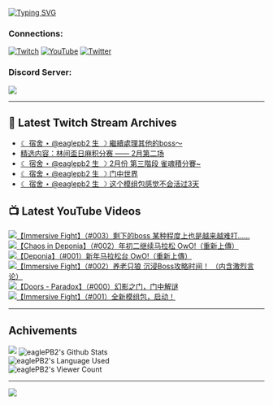<!--### Hello people, I'm EaglePB2 - The one who building something for fun 👋
Thank you for standby for this profile.   
The purpose of this profile is coming soon.   
You may come back later, as you wish if this readme.md is updated.   -->

<a href="https://git.io/typing-svg"><img src="https://readme-typing-svg.herokuapp.com?font=Fira+Code&duration=1000&pause=5000&vCenter=true&random=false&width=500&lines=%F0%9F%91%8B+Hello+Everyone%2C+I'm+EaglePB2.;%F0%9F%99%87+Thank+you+for+stopping+by+my+profile.+;%F0%9F%94%AD+%3D%3D%3D%3D+%F0%9F%94%AD;%F0%9F%91%8B+%E4%BD%A0%E5%A5%BD%EF%BC%8C%E6%AD%A1%E8%BF%8E%E4%BE%86%E5%88%B0%E6%88%91%E7%9A%84%E4%BB%A3%E7%A2%BC%E5%BA%AB%E3%80%82;%F0%9F%99%87+%E6%84%9F%E8%AC%9D%E5%89%8D%E4%BE%86%E5%8F%83%E8%A7%80%E5%B0%8F%E5%B1%8B+owo~" alt="Typing SVG" /></a>

### Connections:

[![Twitch](https://img.shields.io/badge/Twitch-9347FF?style=flat-square&logo=twitch&logoColor=white)](https://www.twitch.tv/eaglepb2)
[![YouTube](https://img.shields.io/badge/YouTube-%23FF0000.svg?style=flat-square&logo=YouTube&logoColor=white)](https://www.youtube.com/eaglepb2)
[![Twitter](https://img.shields.io/badge/Twitter-%231DA1F2.svg?style=flat-square&logo=Twitter&logoColor=white)](https://twitter.com/eaglepb2)

### Discord Server:

[![](https://invidget.switchblade.xyz/qKrub9b?theme=dark&language=ch)](https://discord.gg/qKrub9b)

---

## 👾 Latest Twitch Stream Archives
<!-- TWITCH:START -->
- [☾ 宿舍 ⋆ @eaglepb2 生 ☽ 繼續處理其他的boss～](https://www.twitch.tv/videos/2387121800)
- [精选内容：林间盃日麻积分赛 —— 2月第二场](https://www.twitch.tv/videos/2386162978)
- [☾ 宿舍 ⋆ @eaglepb2 生 ☽ 2月份 第三階段 雀魂積分賽~](https://www.twitch.tv/videos/2385384554)
- [☾ 宿舍 ⋆ @eaglepb2 生 ☽ 门中世界](https://www.twitch.tv/videos/2385226837)
- [☾ 宿舍 ⋆ @eaglepb2 生 ☽ 这个模组包感觉不会活过3天](https://www.twitch.tv/videos/2384512215)
<!-- TWITCH:END -->



## 📺 Latest YouTube Videos
<!-- YOUTUBE:START -->
<!-- YOUTUBE:END -->

<!-- BEGIN YOUTUBE-CARDS -->
<a href="https://www.youtube.com/watch?v=qOdtmCG58wc">
  <picture>
    <source media="(prefers-color-scheme: dark)" srcset="https://ytcards.demolab.com/?id=qOdtmCG58wc&title=%E3%80%90Immersive+Fight%E3%80%91%EF%BC%88%23003%EF%BC%89%E5%89%A9%E4%B8%8B%E7%9A%84boss+%E6%9F%90%E7%A7%8D%E7%A8%8B%E5%BA%A6%E4%B8%8A%E4%B9%9F%E6%98%AF%E8%B6%8A%E6%9D%A5%E8%B6%8A%E9%9A%BE%E6%89%93%E2%80%A6%E2%80%A6&lang=zh&timestamp=1740215380&background_color=%230d1117&title_color=%23ffffff&stats_color=%23dedede&max_title_lines=1&width=250&border_radius=5&duration=13154">
    <img src="https://ytcards.demolab.com/?id=qOdtmCG58wc&title=%E3%80%90Immersive+Fight%E3%80%91%EF%BC%88%23003%EF%BC%89%E5%89%A9%E4%B8%8B%E7%9A%84boss+%E6%9F%90%E7%A7%8D%E7%A8%8B%E5%BA%A6%E4%B8%8A%E4%B9%9F%E6%98%AF%E8%B6%8A%E6%9D%A5%E8%B6%8A%E9%9A%BE%E6%89%93%E2%80%A6%E2%80%A6&lang=zh&timestamp=1740215380&background_color=%23ffffff&title_color=%2324292f&stats_color=%2357606a&max_title_lines=1&width=250&border_radius=5&duration=13154" alt="【Immersive Fight】（#003）剩下的boss 某种程度上也是越来越难打……" title="【Immersive Fight】（#003）剩下的boss 某种程度上也是越来越难打……">
  </picture>
</a>
<a href="https://www.youtube.com/watch?v=MnhUGAZQIzA">
  <picture>
    <source media="(prefers-color-scheme: dark)" srcset="https://ytcards.demolab.com/?id=MnhUGAZQIzA&title=%E3%80%90Chaos+in+Deponia%E3%80%91%EF%BC%88%23002%EF%BC%89%E5%B9%B4%E5%88%9D%E4%BA%8C%E7%BB%A7%E7%BB%AD%E9%A9%AC%E6%8B%89%E6%9D%BE+OwO%21%EF%BC%88%E9%87%8D%E6%96%B0%E4%B8%8A%E5%82%B3%EF%BC%89&lang=zh&timestamp=1740197045&background_color=%230d1117&title_color=%23ffffff&stats_color=%23dedede&max_title_lines=1&width=250&border_radius=5&duration=42477">
    <img src="https://ytcards.demolab.com/?id=MnhUGAZQIzA&title=%E3%80%90Chaos+in+Deponia%E3%80%91%EF%BC%88%23002%EF%BC%89%E5%B9%B4%E5%88%9D%E4%BA%8C%E7%BB%A7%E7%BB%AD%E9%A9%AC%E6%8B%89%E6%9D%BE+OwO%21%EF%BC%88%E9%87%8D%E6%96%B0%E4%B8%8A%E5%82%B3%EF%BC%89&lang=zh&timestamp=1740197045&background_color=%23ffffff&title_color=%2324292f&stats_color=%2357606a&max_title_lines=1&width=250&border_radius=5&duration=42477" alt="【Chaos in Deponia】（#002）年初二继续马拉松 OwO!（重新上傳）" title="【Chaos in Deponia】（#002）年初二继续马拉松 OwO!（重新上傳）">
  </picture>
</a>
<a href="https://www.youtube.com/watch?v=1YqMWjVEOiQ">
  <picture>
    <source media="(prefers-color-scheme: dark)" srcset="https://ytcards.demolab.com/?id=1YqMWjVEOiQ&title=%E3%80%90Deponia%E3%80%91%EF%BC%88%23001%EF%BC%89%E6%96%B0%E5%B9%B4%E9%A9%AC%E6%8B%89%E6%9D%BE%E5%8F%B0+OwO%21%EF%BC%88%E9%87%8D%E6%96%B0%E4%B8%8A%E5%82%B3%EF%BC%89&lang=zh&timestamp=1740111966&background_color=%230d1117&title_color=%23ffffff&stats_color=%23dedede&max_title_lines=1&width=250&border_radius=5&duration=42768">
    <img src="https://ytcards.demolab.com/?id=1YqMWjVEOiQ&title=%E3%80%90Deponia%E3%80%91%EF%BC%88%23001%EF%BC%89%E6%96%B0%E5%B9%B4%E9%A9%AC%E6%8B%89%E6%9D%BE%E5%8F%B0+OwO%21%EF%BC%88%E9%87%8D%E6%96%B0%E4%B8%8A%E5%82%B3%EF%BC%89&lang=zh&timestamp=1740111966&background_color=%23ffffff&title_color=%2324292f&stats_color=%2357606a&max_title_lines=1&width=250&border_radius=5&duration=42768" alt="【Deponia】（#001）新年马拉松台 OwO!（重新上傳）" title="【Deponia】（#001）新年马拉松台 OwO!（重新上傳）">
  </picture>
</a>
<a href="https://www.youtube.com/watch?v=udyRDkGVdZg">
  <picture>
    <source media="(prefers-color-scheme: dark)" srcset="https://ytcards.demolab.com/?id=udyRDkGVdZg&title=%E3%80%90Immersive+Fight%E3%80%91%EF%BC%88%23002%EF%BC%89%E5%85%BB%E8%80%81%E5%8F%AA%E7%8B%BC+%E6%B2%89%E6%B5%B8Boss%E6%94%BB%E7%95%A5%E6%97%B6%E9%97%B4%EF%BC%81+%EF%BC%88%E5%86%85%E5%90%AB%E6%BF%80%E7%83%88%E8%A8%80%E8%AE%BA%EF%BC%89&lang=zh&timestamp=1739990727&background_color=%230d1117&title_color=%23ffffff&stats_color=%23dedede&max_title_lines=1&width=250&border_radius=5&duration=14155">
    <img src="https://ytcards.demolab.com/?id=udyRDkGVdZg&title=%E3%80%90Immersive+Fight%E3%80%91%EF%BC%88%23002%EF%BC%89%E5%85%BB%E8%80%81%E5%8F%AA%E7%8B%BC+%E6%B2%89%E6%B5%B8Boss%E6%94%BB%E7%95%A5%E6%97%B6%E9%97%B4%EF%BC%81+%EF%BC%88%E5%86%85%E5%90%AB%E6%BF%80%E7%83%88%E8%A8%80%E8%AE%BA%EF%BC%89&lang=zh&timestamp=1739990727&background_color=%23ffffff&title_color=%2324292f&stats_color=%2357606a&max_title_lines=1&width=250&border_radius=5&duration=14155" alt="【Immersive Fight】（#002）养老只狼 沉浸Boss攻略时间！ （内含激烈言论）" title="【Immersive Fight】（#002）养老只狼 沉浸Boss攻略时间！ （内含激烈言论）">
  </picture>
</a>
<a href="https://www.youtube.com/watch?v=tBXAMGMq3Kg">
  <picture>
    <source media="(prefers-color-scheme: dark)" srcset="https://ytcards.demolab.com/?id=tBXAMGMq3Kg&title=%E3%80%90Doors+-+Paradox%E3%80%91%EF%BC%88%23000%EF%BC%89%E5%B9%BB%E5%BD%B1%E4%B9%8B%E9%97%A8%EF%BC%8C%E9%97%A8%E4%B8%AD%E8%A7%A3%E8%B0%9C&lang=zh&timestamp=1739958309&background_color=%230d1117&title_color=%23ffffff&stats_color=%23dedede&max_title_lines=1&width=250&border_radius=5&duration=16658">
    <img src="https://ytcards.demolab.com/?id=tBXAMGMq3Kg&title=%E3%80%90Doors+-+Paradox%E3%80%91%EF%BC%88%23000%EF%BC%89%E5%B9%BB%E5%BD%B1%E4%B9%8B%E9%97%A8%EF%BC%8C%E9%97%A8%E4%B8%AD%E8%A7%A3%E8%B0%9C&lang=zh&timestamp=1739958309&background_color=%23ffffff&title_color=%2324292f&stats_color=%2357606a&max_title_lines=1&width=250&border_radius=5&duration=16658" alt="【Doors - Paradox】（#000）幻影之门，门中解谜" title="【Doors - Paradox】（#000）幻影之门，门中解谜">
  </picture>
</a>
<a href="https://www.youtube.com/watch?v=8-PRZmGgA0I">
  <picture>
    <source media="(prefers-color-scheme: dark)" srcset="https://ytcards.demolab.com/?id=8-PRZmGgA0I&title=%E3%80%90Immersive+Fight%E3%80%91%EF%BC%88%23001%EF%BC%89%E5%85%A8%E6%96%B0%E6%A8%A1%E7%BB%84%E5%8C%85%EF%BC%8C%E5%90%AF%E5%8A%A8%EF%BC%81&lang=zh&timestamp=1739822146&background_color=%230d1117&title_color=%23ffffff&stats_color=%23dedede&max_title_lines=1&width=250&border_radius=5&duration=27298">
    <img src="https://ytcards.demolab.com/?id=8-PRZmGgA0I&title=%E3%80%90Immersive+Fight%E3%80%91%EF%BC%88%23001%EF%BC%89%E5%85%A8%E6%96%B0%E6%A8%A1%E7%BB%84%E5%8C%85%EF%BC%8C%E5%90%AF%E5%8A%A8%EF%BC%81&lang=zh&timestamp=1739822146&background_color=%23ffffff&title_color=%2324292f&stats_color=%2357606a&max_title_lines=1&width=250&border_radius=5&duration=27298" alt="【Immersive Fight】（#001）全新模组包，启动！" title="【Immersive Fight】（#001）全新模组包，启动！">
  </picture>
</a>
<!-- END YOUTUBE-CARDS -->

---

## Achivements
[![](https://github-profile-trophy.vercel.app/?username=eaglepb2&theme=monokai&no-bg=true&&title=Repositories,Issues,Commit,MultiLanguage)](https://github.com/anuraghazra/github-readme-stats)
<img align="center" alt="eaglePB2's Github Stats" src="https://github-readme-stats.vercel.app/api?username=eaglePB2&show_icons=true&hide_border=true&theme=merko" />
<br>
<img align="center" alt="eaglePB2's Language Used" src="https://github-readme-stats.vercel.app/api/top-langs/?username=eaglePB2&show_icons=true&hide_border=true&theme=merko&layout=compact&langs_count=8" />
<br>
<img align="center" alt="eaglePB2's Viewer Count" src="https://visitcount.itsvg.in/api?id=eaglepb2&label=Profile%20Views&color=3&icon=5&pretty=true" />

<hr>

<!-- RANDOMQUOTE:START -->
![](https://quotes-github-readme.vercel.app/api?type=horizontal&theme=merko)
<!-- RANDOMQUOTE:END -->


<!--
       _____   _   _   _____       _____   _   _   ____   
      |_   _| | | | | |  ___|     |  ___| | \ | | |  _  \  
        | |   | |_| | | |___      | |___  |  \| | | | | | 
        | |   |  _  | |  ___|     |  ___| |     | | | | | 
        | |   | | | | | |___      | |___  | |\  | | |_| | 
        |_|   |_| |_| |_____|     |_____| |_| \_| |____ / 
      
-->
